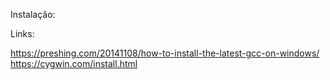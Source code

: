 Instalação:

Links: 

https://preshing.com/20141108/how-to-install-the-latest-gcc-on-windows/
https://cygwin.com/install.html
